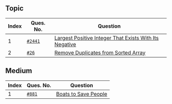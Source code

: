 ## Topic

| Index | Ques. No.                                                                                       | Question                                                                                   |
|-------|-------------------------------------------------------------------------------------------------|--------------------------------------------------------------------------------------------|
| 1     | [`#2441`](https://leetcode.com/problems/largest-positive-integer-that-exists-with-its-negative) | [Largest Positive Integer That Exists With Its Negative](Easy/LargestPositiveInteger.java) |
| 2     | [`#26`](https://leetcode.com/problems/remove-duplicates-from-sorted-array)                      | [Remove Duplicates from Sorted Array](Easy/RemoveDuplicatesSortedArray.java)               |

## Medium

| Index | Ques. No.                                                     | Question                                              |
|-------|---------------------------------------------------------------|-------------------------------------------------------|
| 1     | [`#881`](https://leetcode.com/problems/boats-to-save-people/) | [Boats to Save People](Medium/BoatsToSavePeople.java) |